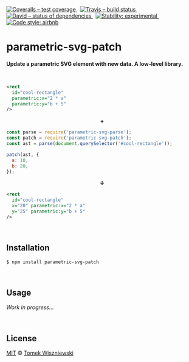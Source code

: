 [![Coveralls – test coverage
](https://img.shields.io/coveralls/parametric-svg/patch.svg?style=flat-square)
](https://coveralls.io/r/parametric-svg/patch)
 [![Travis – build status
](https://img.shields.io/travis/parametric-svg/patch/master.svg?style=flat-square)
](https://travis-ci.org/parametric-svg/patch)
 [![David – status of dependencies
](https://img.shields.io/david/parametric-svg/patch.svg?style=flat-square)
](https://david-dm.org/parametric-svg/patch)
 [![Stability: experimental
](https://img.shields.io/badge/stability-experimental-yellow.svg?style=flat-square)
](https://nodejs.org/api/documentation.html#documentation_stability_index)
 [![Code style: airbnb
](https://img.shields.io/badge/code%20style-airbnb-777777.svg?style=flat-square)
](https://github.com/airbnb/javascript)




parametric-svg-patch
====================

**Update a parametric SVG element with new data. A low-level library.**


<a                                                 id="/example"></a>&nbsp;

```xml
<rect
  id="cool-rectangle"
  parametric:x="2 * a"
  parametric:y="b + 5"
/>
```

<p align="center"><b>
  +
</b></p>

```js
const parse = require('parametric-svg-parse');
const patch = require('parametric-svg-patch');
const ast = parse(document.querySelector('#cool-rectangle'));

patch(ast, {
  a: 10,
  b: 20,
});
```

<p align="center"><b>
  ↓
</b></p>

```xml
<rect
  id="cool-rectangle"
  x="20" parametric:x="2 * a"
  y="25" parametric:y="b + 5"
/>
```




<a                                                 id="/installation"></a>&nbsp;

Installation
------------

```sh
$ npm install parametric-svg-patch
```




<a                                                        id="/usage"></a>&nbsp;

Usage
-----

*Work in progress…*




<a                                                      id="/license"></a>&nbsp;

License
-------

[MIT][] © [Tomek Wiszniewski][]

[MIT]: ./License.md
[Tomek Wiszniewski]: https://github.com/tomekwi
